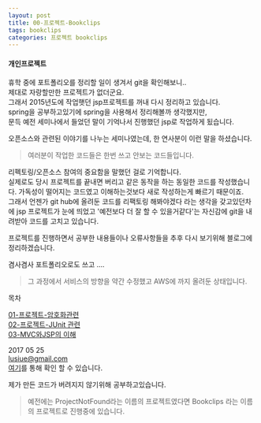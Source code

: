 ```yaml
---
layout: post
title: 00-프로젝트-Bookclips
tags: bookclips
categories: 프로젝트 bookclips
---    
```


#### 개인프로젝트     

휴학 중에 포트폴리오를 정리할 일이 생겨서 git을 확인해보니..   
제대로 자랑할만한 프로젝트가 없더군요.   
그래서 2015년도에 작업햇던 jsp프로젝트를 꺼내 다시 정리하고 있습니다.    
spring을 공부하고있기에 spring을 사용해서 정리해볼까 생각했지만,      
문득 예전 세미나에서 들었던 말이 기억나서 진행했던 jsp로 작업하게 됬습니다. 

오픈소스와 관련된 이야기를 나누는 세미나였는데, 한 연사분이 이런 말을 하셨습니다. 
   
> 여러분이 작업한 코드들은 한번 쓰고 안보는 코드들입니다.      

리펙토링/오픈소스 참여의 중요함을 말했던 걸로 기억합니다.      
실제로도 당시 프로젝트를 끝내면 버리고 같은 동작을 하는 동일한 코드를 작성했습니다. 
가독성이 떨어지는 코드였고 이해하는것보다 새로 작성하는게 빠르기 때문이죠.    
그래서 언젠가 git hub에 올려둔 코드를 리팩토링 해봐야겠다 라는 생각을 갖고있던차에 jsp 프로젝트가 눈에 띄었고 '예전보다 더 잘 할 수 있을거같다'는 자신감에 git을 내려받아 코드를 고치고 있습니다.      

프로젝트를 진행하면서 공부한 내용들이나 오류사항들을 추후 다시 보기위해 블로그에 정리하겠습니다.

 겸사겸사 포트폴리오로도 쓰고 ....

> 그 과정에서 서비스의 방향을 약간 수정했고 AWS에 까지 올려둔 상태입니다.     

 




목차     

[01-프로젝트-암호화관련](/프로젝트/bookclips/2017/05/23/password/)       
[02-프로젝트-JUnit 관련](/프로젝트/bookclips/2017/05/25/JUnit/)    
[03-MVC와JSP의 이해](/프로젝트/bookclips/2017/05/28/MVC/)    


2017 05 25     
lusiue@gmail.com    
[여기](https://www.bookclips.xyz)를 통해 확인 할 수 있습니다.     

제가 만든 코드가 버려지지 않기위해 공부하고있습니다. 

> 예전에는 ProjectNotFound라는 이름의 프로젝트였다면 Bookclips 라는 이름의 프로젝트로 진행중에 있습니다.     

  
